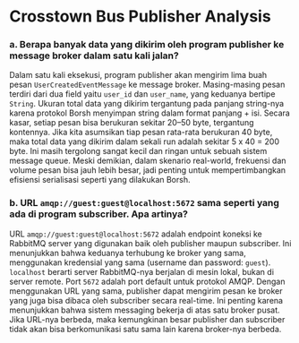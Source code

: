 # Crosstown Bus Publisher Analysis

### a. Berapa banyak data yang dikirim oleh program publisher ke message broker dalam satu kali jalan?

Dalam satu kali eksekusi, program publisher akan mengirim lima buah pesan `UserCreatedEventMessage` ke message broker. Masing-masing pesan terdiri dari dua field yaitu `user_id` dan `user_name`, yang keduanya bertipe `String`. Ukuran total data yang dikirim tergantung pada panjang string-nya karena protokol Borsh menyimpan string dalam format panjang + isi. Secara kasar, setiap pesan bisa berukuran sekitar 20–50 byte, tergantung kontennya. Jika kita asumsikan tiap pesan rata-rata berukuran 40 byte, maka total data yang dikirim dalam sekali run adalah sekitar 5 x 40 = 200 byte. Ini masih tergolong sangat kecil dan ringan untuk sebuah sistem message queue. Meski demikian, dalam skenario real-world, frekuensi dan volume pesan bisa jauh lebih besar, jadi penting untuk mempertimbangkan efisiensi serialisasi seperti yang dilakukan Borsh.

### b. URL `amqp://guest:guest@localhost:5672` sama seperti yang ada di program subscriber. Apa artinya?

URL `amqp://guest:guest@localhost:5672` adalah endpoint koneksi ke RabbitMQ server yang digunakan baik oleh publisher maupun subscriber. Ini menunjukkan bahwa keduanya terhubung ke broker yang sama, menggunakan kredensial yang sama (username dan password: `guest`). `localhost` berarti server RabbitMQ-nya berjalan di mesin lokal, bukan di server remote. Port `5672` adalah port default untuk protokol AMQP. Dengan menggunakan URL yang sama, publisher dapat mengirim pesan ke broker yang juga bisa dibaca oleh subscriber secara real-time. Ini penting karena menunjukkan bahwa sistem messaging bekerja di atas satu broker pusat. Jika URL-nya berbeda, maka kemungkinan besar publisher dan subscriber tidak akan bisa berkomunikasi satu sama lain karena broker-nya berbeda.
